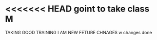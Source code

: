 <<<<<<< HEAD
goint to take class M
=======
TAKING GOOD TRAINING I
AM
NEW FETURE CHNAGES
w changes done

